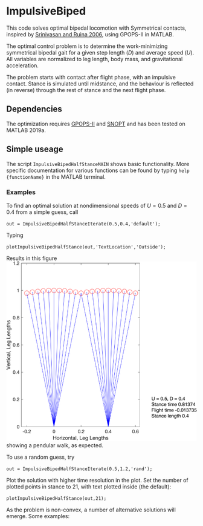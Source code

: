 # ImpulsiveBiped

This code solves optimal bipedal locomotion with Symmetrical contacts, inspired by [Srinivasan
and Ruina 2006](https://www.nature.com/articles/nature04113), using GPOPS-II in MATLAB.

The optimal control problem is to determine the work-minimizing
symmetrical bipedal gait for a given step length ($D$) and average speed
($U$). All variables are normalized to leg length, body mass, and
gravitational acceleration.

The problem starts with contact after flight phase, with an impulsive
contact. Stance is simulated until midstance, and the behaviour is
reflected (in reverse) through the rest of stance and the next flight
phase.


## Dependencies

The optimization requires [GPOPS-II](https://www.gpops2.com/) and [SNOPT](https://ccom.ucsd.edu/~optimizers/solvers/snopt/) and has been tested on MATLAB 2019a.

## Simple useage

The script `ImpulsiveBipedHalfStanceMAIN` shows basic functionality. More specific documentation for various functions can be found by typing `help {functionName}` in the MATLAB terminal.

### Examples

To find an optimal solution at nondimensional speeds of $U = 0.5$ and $D = 0.4$ from a simple guess, call 

    out = ImpulsiveBipedHalfStanceIterate(0.5,0.4,'default');

Typing

    plotImpulsiveBipedHalfStance(out,'TextLocation','Outside');
    
Results in this figure ![A pendular walk](D-0p4_U-0p5.png) showing a pendular walk, as expected.

To use a random guess, try

    out = ImpulsiveBipedHalfStanceIterate(0.5,1.2,'rand');

Plot the solution with higher time resolution in the plot. Set the number of plotted points in stance to 21, with text plotted inside (the default):

    plotImpulsiveBipedHalfStance(out,21);
    
As the problem is non-convex, a number of alternative solutions will emerge. Some examples:



